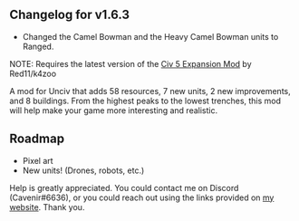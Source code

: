 ## Changelog for v1.6.3
- Changed the Camel Bowman and the Heavy Camel Bowman units to Ranged.

NOTE: Requires the latest version of the [Civ 5 Expansion Mod](https://github.com/k4zoo/Civ5ExpansionMod) by Red11/k4zoo

A mod for Unciv that adds 58 resources, 7 new units, 2 new improvements, and 8 buildings. From the highest peaks to the lowest trenches, this mod will help make your game more interesting and realistic.

## Roadmap
- Pixel art
- New units! (Drones, robots, etc.)

Help is greatly appreciated. You could contact me on Discord (Cavenir#6636), or you could reach out using the links provided on [my website](https://secession-cycles.carrd.co). Thank you.
